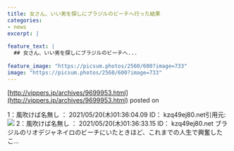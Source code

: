 ```yaml
---
title: 女さん、いい男を探しにブラジルのビーチへ行った結果
categories:
- news
excerpt: |
  
feature_text: |
  ## 女さん、いい男を探しにブラジルのビーチへ...
  
feature_image: "https://picsum.photos/2560/600?image=733"
image: "https://picsum.photos/2560/600?image=733"
---
```


[http://vippers.jp/archives/9699953.html](http://vippers.jp/archives/9699953.html)
posted on 

<!--more-->

1：風吹けば名無し ： 2021/05/20(木)01:36:04.09 ID： kzq49ej80.net引用元:![](https://i.imgur.com/9oXYqv8.jpg) 2：風吹けば名無し ： 2021/05/20(木)01:36:33.15 ID： kzq49ej80.net ブラジルのリオデジャネイロのビーチにいたときほど、これまでの人生で興奮したこ...
